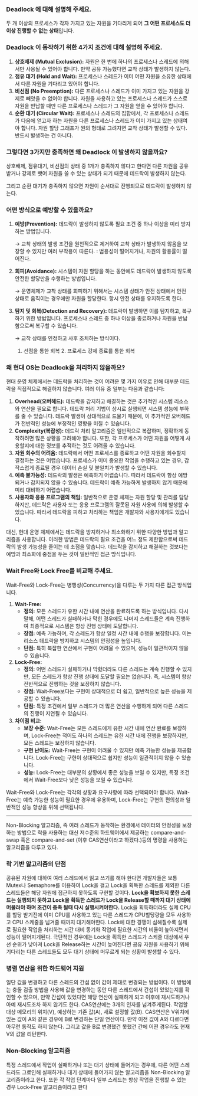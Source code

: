 ### **Deadlock 에 대해 설명해 주세요.**

두 개 이상의 프로세스가 각자 가지고 있는 자원을 기다리게 되어 **그 어떤 프로세스도 더 이상 진행할 수 없는 상태**입니다. 

### Deadlock 이 동작하기 위한 4가지 조건에 대해 설명해 주세요.

1. **상호배제 (Mutual Exclusion):** 자원은 한 번에 하나의 프로세스나 스레드에 의해서만 사용될 수 있어야 합니다. 만약 공유 가능했다면 교착 상태가 발생하지 않는다.
2. **점유 대기 (Hold and Wait):** 프로세스나 스레드가 이미 어떤 자원을 소유한 상태에서 다른 자원을 기다리고 있어야 합니다.
3. **비선점 (No Preemption):** 다른 프로세스나 스레드가 이미 가지고 있는 자원을 강제로 빼앗을 수 없어야 합니다. 자원을 사용하고 있는 프로세스나 스레드가 스스로 자원을 반납할 때만 다른 프로세스나 스레드가 그 자원을 얻을 수 있어야 합니다.
4. **순환 대기 (Circular Wait):** 프로세스나 스레드의 집합에서, 각 프로세스나 스레드가 다음에 얻고자 하는 자원을 다른 프로세스나 스레드가 이미 가지고 있는 상태여야 합니다.
자원 할당 그래프가 원의 형태로 그려지면 교착 상태가 발생할 수 있다. 반드시 발생하는 건 아니다. 

### 그렇다면 3가지만 충족하면 왜 Deadlock 이 발생하지 않을까요?

상호배제, 점유대기, 비선점의 상태 중 1개가 충족하지 않다고 한다면 다른 자원을 공유 받거나 강제로 뺏어 자원을 쓸 수 있는 상태가 되기 때문에 데드락이 발생하지 않는다.

그리고 순환 대기가 충족하지 않으면 자원이 순서대로 진행되므로 데드락이 발생하지 않는다. 

### 어떤 방식으로 예방할 수 있을까요?

1. **예방(Prevention):** 데드락이 발생하지 않도록 필요 조건 중 하나 이상을 미리 방지하는 방법입니다.
    
    → 교착 상태의 발생 조건을 원천적으로 제거하여 교착 상태가 발생하지 않음을 보장할 수 있지만 여러 부작용이 따른다. : 범용성이 떨어지거나, 자원의 활용률이 떨어진다. 
    
2. **회피(Avoidance):** 시스템이 자원 할당을 하는 동안에도 데드락이 발생하지 않도록 안전한 할당만을 수행하는 방법입니다.
    
    → 운영체제가 교착 상태를 회피하기 위해서는 시스템 상태가 안전 상태에서 안전 상태로 움직이는 경우에만 자원을 할당한다. 항시 안전 상태를 유지하도록 한다. 
    
3. **탐지 및 회복(Detection and Recovery):** 데드락이 발생하면 이를 탐지하고, 복구하기 위한 방법입니다. 프로세스나 스레드 중 하나 이상을 종료하거나 자원을 반납함으로써 복구할 수 있습니다.
    
    → 교착 상태를 인정하고 사후 조치하는 방식이다. 
    
    1. 선점을 통한 회복 2. 프로세스 강제 종료를 통한 회복 

### 왜 현대 OS는 Deadlock을 처리하지 않을까요?

현대 운영 체제에서는 데드락을 처리하는 것이 어려운 몇 가지 이유로 인해 대부분 데드락을 직접적으로 해결하지 않습니다. 여러 이유 중 일부는 다음과 같습니다:

1. **Overhead(오버헤드):** 데드락을 감지하고 해결하는 것은 추가적인 시스템 리소스와 연산을 필요로 합니다. 데드락 처리 기법이 상시로 실행되면 시스템 성능에 부하를 줄 수 있습니다. 데드락 발생이 상대적으로 드물기 때문에, 이 추가적인 오버헤드가 전반적인 성능에 부정적인 영향을 미칠 수 있습니다.
2. **Complexity(복잡성):** 데드락 처리 알고리즘은 일반적으로 복잡하며, 정확하게 동작하려면 많은 상황을 고려해야 합니다. 또한, 각 프로세스가 어떤 자원을 어떻게 사용할지에 대한 정보를 추적하는 것도 어려울 수 있습니다.
3. **자원 회수의 어려움:** 데드락에서 어떤 프로세스를 종료하고 어떤 자원을 회수할지 결정하는 것은 어렵습니다. 프로세스가 이미 중요한 작업을 수행하고 있는 경우, 갑작스럽게 종료될 경우 데이터 손실 및 불일치가 발생할 수 있습니다.
4. **예측 불가능성:** 데드락의 발생은 예측하기 어렵습니다. 따라서 데드락이 항상 예방되거나 감지되지 않을 수 있습니다. 데드락이 예측 가능하게 발생하지 않기 때문에 미리 대비하기 어렵습니다.
5. **사용자와 응용 프로그램의 책임:** 일반적으로 운영 체제는 자원 할당 및 관리를 담당하지만, 데드락은 사용자 또는 응용 프로그램의 잘못된 자원 사용에 의해 발생할 수 있습니다. 따라서 데드락을 피하고 처리하는 책임은 개발자와 사용자에게도 있습니다.

대신, 현대 운영 체제에서는 데드락을 방지하거나 최소화하기 위한 다양한 방법과 알고리즘을 사용합니다. 이러한 방법은 데드락의 필요 조건을 어느 정도 제한함으로써 데드락의 발생 가능성을 줄이는 데 초점을 맞춥니다. 데드락을 감지하고 해결하는 것보다는 예방과 최소화에 중점을 두는 것이 일반적인 접근 방식입니다.

### Wait Free와 Lock Free를 비교해 주세요.

Wait-Free와 Lock-Free는 병행성(Concurrency)을 다루는 두 가지 다른 접근 방식입니다.

1. **Wait-Free:**
    - **정의:** 모든 스레드가 유한 시간 내에 연산을 완료하도록 하는 방식입니다. 다시 말해, 어떤 스레드가 실패하거나 막힌 경우에도 나머지 스레드들은 계속 진행하여 최종적으로 시스템은 항상 진행 상태에 도달합니다.
    - **장점:** 예측 가능하며, 각 스레드가 항상 일정 시간 내에 수행을 보장합니다. 이는 리소스 데드락을 방지하고 시스템의 안정성을 높입니다.
    - **단점:** 특히 복잡한 연산에서 구현이 어려울 수 있으며, 성능이 일관적이지 않을 수 있습니다.
2. **Lock-Free:**
    - **정의:** 어떤 스레드가 실패하거나 막혔더라도 다른 스레드는 계속 진행할 수 있지만, 모든 스레드가 항상 진행 상태에 도달할 필요는 없습니다. 즉, 시스템이 항상 전반적으로 진행하는 것을 보장하지 않습니다.
    - **장점:** Wait-Free보다는 구현이 상대적으로 더 쉽고, 일반적으로 높은 성능을 제공할 수 있습니다.
    - **단점:** 특정 조건에서 일부 스레드가 더 많은 연산을 수행하게 되어 다른 스레드의 진행이 지연될 수 있습니다.
3. **차이점 비교:**
    - **보장 수준:** Wait-Free는 모든 스레드에게 유한 시간 내에 연산 완료를 보장하며, Lock-Free는 적어도 하나의 스레드는 유한 시간 내에 진행을 보장하지만, 모든 스레드는 보장하지 않습니다.
    - **구현 난이도:** Wait-Free는 구현이 어려울 수 있지만 예측 가능한 성능을 제공합니다. Lock-Free는 구현이 상대적으로 쉽지만 성능이 일관적이지 않을 수 있습니다.
    - **성능:** Lock-Free는 대부분의 상황에서 좋은 성능을 보일 수 있지만, 특정 조건에서 Wait-Free보다 낮은 성능을 보일 수 있습니다.

Wait-Free와 Lock-Free는 각각의 상황과 요구사항에 따라 선택되어야 합니다. Wait-Free는 예측 가능한 성능이 필요한 경우에 유용하며, Lock-Free는 구현의 편의성과 일반적인 성능 향상을 위해 선택됩니다.

----
 Non-Blocking 알고리즘, 즉 여러 스레드가 동작하는 환경에서 데이터의 안정성을 보장하는 방법으로 락을 사용하는 대신 저수준의 하드웨어에서 제공하는 compare-and-swap 혹은 compare-and-set (이후 CAS연산이라고 하겠다.)등의 명령을 사용하는 알고리즘을 다루고 있다. 
 
 ### 락 기반 알고리즘의 단점
 
  공유된 자원에 대하여 여러 스레드에서 읽고 쓰기를 해야 한다면 개발자들은 보통 Mutex나 Semaphore를 이용하여 Lock을 걸고 Lock을 획득한 스레드를 제외한 다른 스레드들은 해당 자원에 접근하지 못하도록 구현할 것이다. **Lock을 확보하지 못한 스레드는 실행되지 못하고 Lock을 획득한 스레드가 Lock을 Release할 때까지 대기 상태에 머물러야 하며 조건이 충족 될때 다시 실행시켜야한다.** 
  Lock을 획득하더라도 실제 CPU를 할당 받기전에 이미 CPU를 사용하고 있는 다른 스레드가 CPU할당량을 모두 사용하고 CPU 스케줄을 넘겨줄 때까지 대기해야한다. Lock에 대한 경쟁이 심해질수록 실제로 필요한 작업을 처리하는 시간 대비 동기화 작업에 필요한 시간의 비율이 높아지면서 성능이 떨어지게된다. 극단적인 경우에는 Lock을 획득한 스레드가 스케줄 대상에서 우선 순위가 낮아져 Lock을 Release하는 시간이 늦어진다면 공유 자원을 사용하기 위해 기다리는 다른 스레드들도 모두 대기 상태에 머무르게 되는 상황이 발생할 수 있다.

### 병렬 연산을 위한 하드웨어 지원

일단 값을 변경하고 다른 스레드의 간섭 없이 값이 제대로 변경되는 방법이다. 이 방법에는 충돌 검출 방법을 사용해 값을 변경하는 동안 다른 스레드에서 간섭이 있었는지를 확인할 수 있으며, 만약 간섭이 있었다면 해당 연산이 실패하게 되고 이후에 재시도하거나 아예 재시도조차 하지 않기도 한다.
     CAS연산에는 3개의 인자를 넘겨주게된다. 작업할 대상 메모리의 위치(V), 예상하는 기존 값(A), 새로 설정할 값(B). CAS연산은 V위치에 있는 값이 A와 같은 경우에 B로 변경하는 단일 연산이다. 만약 이전 값이 A와 다르다면 아무런 동작도 하지 않는다. 그리고 값을 B로 변경했건 못했건 간에 어떤 경우라도 현재 V의 값을 리턴한다.

### Non-Blocking 알고리즘
특정 스레드에서 작업이 실패하거나 또는 대기 상태에 들어가는 경우에, 다른 어떤 스레드라도 그로인해 실패하거나 대기 상태에 들어가지 않는 알고리즘을 Non-Blocking 알고리즘이라고 한다. 또한 각 작업 단계마다 일부 스레드는 항상 작업을 진행할 수 있는 경우 Lock-Free 알고리즘이라고 한다
  
